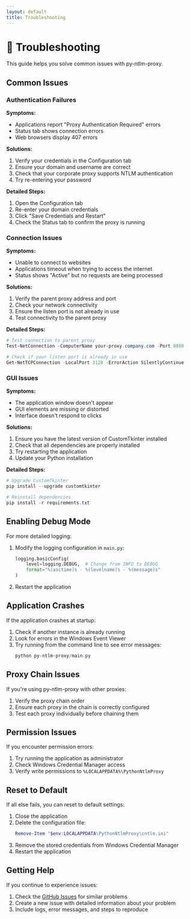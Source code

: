 ```yaml
---
layout: default
title: Troubleshooting
---
```


# 🐛 Troubleshooting

This guide helps you solve common issues with py-ntlm-proxy.

## Common Issues

### Authentication Failures

**Symptoms:**
- Applications report "Proxy Authentication Required" errors
- Status tab shows connection errors
- Web browsers display 407 errors

**Solutions:**
1. Verify your credentials in the Configuration tab
2. Ensure your domain and username are correct
3. Check that your corporate proxy supports NTLM authentication
4. Try re-entering your password

**Detailed Steps:**
1. Open the Configuration tab
2. Re-enter your domain credentials
3. Click "Save Credentials and Restart"
4. Check the Status tab to confirm the proxy is running

### Connection Issues

**Symptoms:**
- Unable to connect to websites
- Applications timeout when trying to access the internet
- Status shows "Active" but no requests are being processed

**Solutions:**
1. Verify the parent proxy address and port
2. Check your network connectivity
3. Ensure the listen port is not already in use
4. Test connectivity to the parent proxy

**Detailed Steps:**
```powershell
# Test connection to parent proxy
Test-NetConnection -ComputerName your-proxy.company.com -Port 8080

# Check if your listen port is already in use
Get-NetTCPConnection -LocalPort 3128 -ErrorAction SilentlyContinue
```

### GUI Issues

**Symptoms:**
- The application window doesn't appear
- GUI elements are missing or distorted
- Interface doesn't respond to clicks

**Solutions:**
1. Ensure you have the latest version of CustomTkinter installed
2. Check that all dependencies are properly installed
3. Try restarting the application
4. Update your Python installation

**Detailed Steps:**
```powershell
# Upgrade CustomTkinter
pip install --upgrade customtkinter

# Reinstall dependencies
pip install -r requirements.txt
```

## Enabling Debug Mode

For more detailed logging:

1. Modify the logging configuration in `main.py`:
   ```python
   logging.basicConfig(
       level=logging.DEBUG,  # Change from INFO to DEBUG
       format="%(asctime)s - %(levelname)s - %(message)s"
   )
   ```

2. Restart the application

## Application Crashes

If the application crashes at startup:

1. Check if another instance is already running
2. Look for errors in the Windows Event Viewer
3. Try running from the command line to see error messages:
   ```powershell
   python py-ntlm-proxy/main.py
   ```

## Proxy Chain Issues

If you're using py-ntlm-proxy with other proxies:

1. Verify the proxy chain order
2. Ensure each proxy in the chain is correctly configured
3. Test each proxy individually before chaining them

## Permission Issues

If you encounter permission errors:

1. Try running the application as administrator
2. Check Windows Credential Manager access
3. Verify write permissions to `%LOCALAPPDATA%\PythonNtlmProxy`

## Reset to Default

If all else fails, you can reset to default settings:

1. Close the application
2. Delete the configuration file:
   ```powershell
   Remove-Item "$env:LOCALAPPDATA\PythonNtlmProxy\cntlm.ini"
   ```
3. Remove the stored credentials from Windows Credential Manager
4. Restart the application

## Getting Help

If you continue to experience issues:

1. Check the [GitHub Issues](https://github.com/ProfAndreaPollini/py-ntlm-proxy/issues) for similar problems
2. Create a new issue with detailed information about your problem
3. Include logs, error messages, and steps to reproduce
